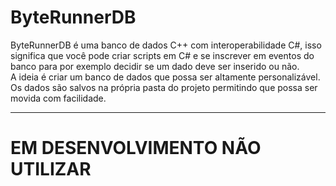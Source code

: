 # ByteRunnerDB

ByteRunnerDB é uma banco de dados C++ com interoperabilidade C#, isso significa que você pode criar scripts em C# e se inscrever em eventos do banco para por exemplo decidir se um dado deve ser inserido ou não.  
A ideia é criar um banco de dados que possa ser altamente personalizável.  
Os dados são salvos na própria pasta do projeto permitindo que possa ser movida com facilidade.


***

# EM DESENVOLVIMENTO NÃO UTILIZAR
